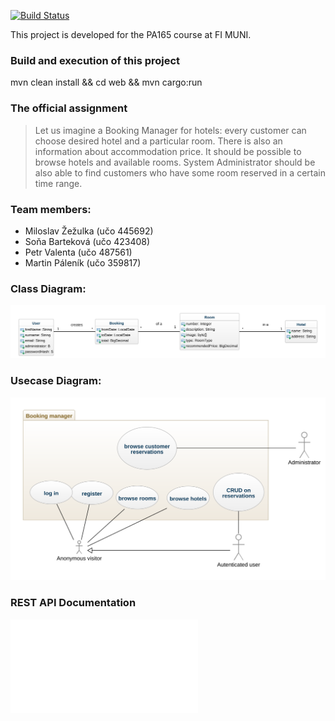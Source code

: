 [![Build Status](https://travis-ci.org/zezulka/PA165_Booking_Manager.svg?branch=master)](https://travis-ci.org/zezulka/PA165_Booking_Manager)

This project is developed for the PA165 course at FI MUNI.

### Build and execution of this project
mvn clean install && cd web && mvn cargo:run

### The official assignment
> Let us imagine a Booking Manager for hotels: every customer can choose desired hotel and a particular room. There is also an information about accommodation price. It should be possible to browse hotels and available rooms. System Administrator should be also able to find customers who have some room reserved in a certain time range.

### Team members:
* Miloslav Žežulka (učo 445692)
* Soňa Barteková (učo 423408)
* Petr Valenta (učo 487561)
* Martin Páleník (učo 359817)

### Class Diagram: 
![Class Diagram](docs/class%20diagram.svg "Class Diagram")

### Usecase Diagram: 
![Usecase Diagram](docs/usecase%20diagram.svg "Class Diagram")

### REST API Documentation
![link to HTML](docs/api.html "REST API")
